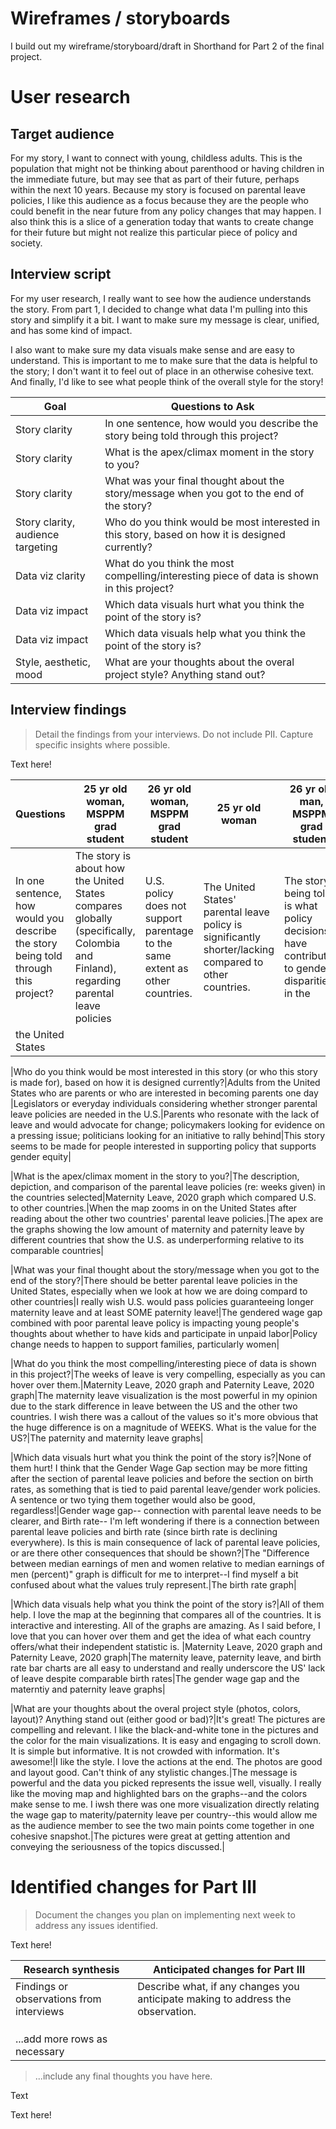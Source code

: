 # Wireframes / storyboards
I build out my wireframe/storyboard/draft in Shorthand for Part 2 of the final project.

# User research 

## Target audience
For my story, I want to connect with young, childless adults. This is the population that might not be thinking about parenthood or having children in the immediate future, but may see that as part of their future, perhaps within the next 10 years. Because my story is focused on parental leave policies, I like this audience as a focus because they are the people who could benefit in the near future from any policy changes that may happen. I also think this is a slice of a generation today that wants to create change for their future but might not realize this particular piece of policy and society.

## Interview script
For my user research, I really want to see how the audience understands the story. From part 1, I decided to change what data I'm pulling into this story and simplify it a bit. I want to make sure my message is clear, unified, and has some kind of impact.

I also want to make sure my data visuals make sense and are easy to understand. This is important to me to make sure that the data is helpful to the story; I don't want it to feel out of place in an otherwise cohesive text. And finally, I'd like to see what people think of the overall style for the story!

| Goal | Questions to Ask |
|------|------------------|
|Story clarity|In one sentence, how would you describe the story being told through this project?|
|Story clarity|What is the apex/climax moment in the story to you?|
|Story clarity|What was your final thought about the story/message when you got to the end of the story?|
|Story clarity, audience targeting|Who do you think would be most interested in this story, based on how it is designed currently?|
|Data viz clarity|What do you think the most compelling/interesting piece of data is shown in this project?|
|Data viz impact|Which data visuals hurt what you think the point of the story is?|
|Data viz impact|Which data visuals help what you think the point of the story is?|
|Style, aesthetic, mood|What are your thoughts about the overal project style? Anything stand out?|



## Interview findings
> Detail the findings from your interviews.  Do not include PII.  Capture specific insights where possible.

Text here!

| Questions               | 25 yr old woman, MSPPM grad student | 26 yr old woman, MSPPM grad student | 25 yr old woman | 26 yr old man, MSPPM grad student |
|-------------------------|--------------------------------|-------------|-------------|-------------|
|In one sentence, how would you describe the story being told through this project?|The story is about how the United States compares globally (specifically, Colombia and Finland), regarding parental leave policies|U.S. policy does not support parentage to the same extent as other countries.|The United States' parental leave policy is significantly shorter/lacking compared to other countries.|The story being told is what policy decisions have contributed to gender disparities in the 
the United States|

|Who do you think would be most interested in this story (or who this story is made for), based on how it is designed currently?|Adults from the United States who are parents or who are interested in becoming parents one day |Legislators or everyday individuals considering whether stronger parental leave policies are needed in the U.S.|Parents who resonate with the lack of leave and would advocate for change; policymakers looking for evidence on a pressing issue; politicians looking for an initiative to rally behind|This story seems to be made for people interested in supporting policy that supports
gender equity|

|What is the apex/climax moment in the story to you?|The description, depiction, and comparison of the parental leave policies (re: weeks given) in the countries selected|Maternity Leave, 2020 graph which compared U.S. to other countries.|When the map zooms in on the United States after reading about the other two countries' parental leave policies.|The apex are the graphs showing the low amount of maternity and paternity leave by 
different countries that show the U.S. as underperforming relative to its comparable
countries|

|What was your final thought about the story/message when you got to the end of the story?|There should be better parental leave policies in the United States, especially when we look at how we are doing compard to other countries|I really wish U.S. would pass policies guaranteeing longer maternity leave and at least SOME paternity leave!|The gendered wage gap combined with poor parental leave policy is impacting young people's thoughts about whether to have kids and participate in unpaid labor|Policy change needs to happen to support families, particularly women|

|What do you think the most compelling/interesting piece of data is shown in this project?|The weeks of leave is very compelling, especially as you can hover over them.|Maternity Leave, 2020 graph and Paternity Leave, 2020 graph|The maternity leave visualization is the most powerful in my opinion due to the stark difference in leave between the US and the other two countries. I wish there was a callout of the values so it's more obvious that the huge difference is on a magnitude of WEEKS. What is the value for the US?|The paternity and maternity leave graphs|

|Which data visuals hurt what you think the point of the story is?|None of them hurt! I think that the Gender Wage Gap section may be more fitting after the section of parental leave policies and before the section on birth rates, as something that is tied to paid parental leave/gender work policies. A sentence or two tying them together would also be good, regardless!|Gender wage gap-- connection with parental leave needs to be clearer, and Birth rate-- I'm left wondering if there is a connection between parental leave policies and birth rate (since birth rate is declining everywhere). Is this is main consequence of lack of parental leave policies, or are there other consequences that should be shown?|The "Difference between median earnings of men and women relative to median earnings of men (percent)" graph is difficult for me to interpret--I find myself a bit confused about what the values truly represent.|The birth rate graph|

|Which data visuals help what you think the point of the story is?|All of them help. I love the map at the beginning that compares all of the countries. It is interactive and interesting. All of the graphs are amazing. As I said before, I love that you can hover over them and get the idea of what each country offers/what their independent statistic is. |Maternity Leave, 2020 graph and Paternity Leave, 2020 graph|The maternity leave, paternity leave, and birth rate bar charts are all easy to understand and really underscore the US' lack of leave despite comparable birth rates|The gender wage gap and the materntiy and paternity leave graphs|

|What are your thoughts about the overal project style (photos, colors, layout)? Anything stand out (either good or bad)?|It's great! The pictures are compelling and relevant. I like the black-and-white tone in the pictures and the color for the main visualizations. It is easy and engaging to scroll down. It is simple but informative. It is not crowded with information. It's awesome!|I like the style. I love the actions at the end. The photos are good and layout good. Can't think of any stylistic changes.|The message is powerful and the data you picked represents the issue well, visually. I really like the moving map and highlighted bars on the graphs--and the colors make sense to me. I iwsh there was one more visualization directly relating the wage gap to materity/paternity leave per country--this would allow me as the audience member to see the two main points come together in one cohesive snapshot.|The pictures were great at getting attention and conveying the seriousness of the topics discussed.|



# Identified changes for Part III
> Document the changes you plan on implementing next week to address any issues identified.  

Text here!

| Research synthesis                       | Anticipated changes for Part III                                                |
|------------------------------------------|---------------------------------------------------------------------------------|
| Findings or observations from interviews | Describe what, if any changes you anticipate making to address the observation. |
|                                          |                                                                                 |
|                                          |                                                                                 |
|                                          |                                                                                 |
| ...add more rows as necessary            |                                                                                 |

> ...include any final thoughts you have here. 

Text

Text here!
